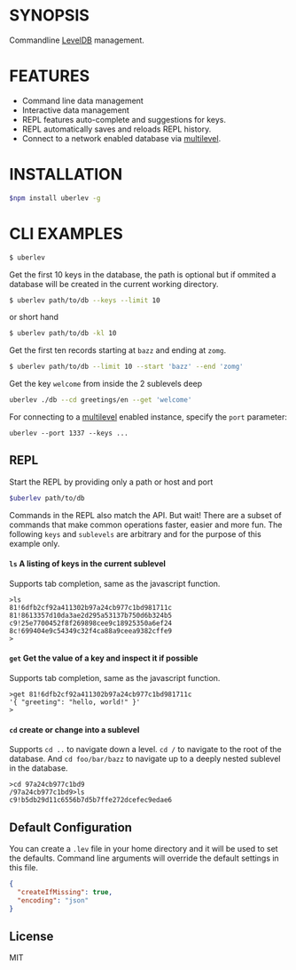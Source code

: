 # SYNOPSIS
Commandline [LevelDB][0] management.

# FEATURES
- Command line data management
- Interactive data management
- REPL features auto-complete and suggestions for keys.
- REPL automatically saves and reloads REPL history.
- Connect to a network enabled database via [multilevel][1].

# INSTALLATION
```bash
$npm install uberlev -g
```

# CLI EXAMPLES

```bash
$ uberlev
``` 

Get the first 10 keys in the database, the path is optional but if ommited a database will be created in the current working directory.

```bash
$ uberlev path/to/db --keys --limit 10
```

or short hand 

```bash
$ uberlev path/to/db -kl 10
```

Get the first ten records starting at `bazz` and ending at `zomg`.
```bash
$ uberlev path/to/db --limit 10 --start 'bazz' --end 'zomg'
```

Get the key `welcome` from inside the 2 sublevels deep
```bash
uberlev ./db --cd greetings/en --get 'welcome'
```

For connecting to a [multilevel][1] enabled instance, specify the `port` parameter:

`uberlev --port 1337 --keys ...`

## REPL
Start the REPL by providing only a path or host and port
```bash
$uberlev path/to/db
```

Commands in the REPL also match the API. But wait! There are a subset of commands 
that make common operations faster, easier and more fun. The following `keys` and 
`sublevels` are arbitrary and for the purpose of this example only.

#### `ls` A listing of keys in the current sublevel
Supports tab completion, same as the javascript function.
```
>ls
81!6dfb2cf92a411302b97a24cb977c1bd981711c
81!8613357d10da3ae2d295a53137b750d6b324b5
c9!25e7700452f8f269898cee9c18925350a6ef24
8c!699404e9c54349c32f4ca88a9ceea9382cffe9
>
```

#### `get` Get the value of a key and inspect it if possible 
Supports tab completion, same as the javascript function.

```
>get 81!6dfb2cf92a411302b97a24cb977c1bd981711c
'{ "greeting": "hello, world!" }'
>
```

#### `cd` create or change into a sublevel
Supports `cd ..` to navigate down a level. `cd /` to navigate to the root of the database.
And `cd foo/bar/bazz` to navigate up to a deeply nested sublevel in the database.

```
>cd 97a24cb977c1bd9
/97a24cb977c1bd9>ls
c9!b5db29d11c6556b7d5b7ffe272dcefec9edae6
```

## Default Configuration
You can create a `.lev` file in your home directory and it will be used to set 
the defaults. Command line arguments will override the default settings in this 
file.

```json
{
  "createIfMissing": true,
  "encoding": "json"
}

```

[0]:https://github.com/rvagg/node-levelup
[1]:https://github.com/juliangruber/multilevel

## License
MIT
